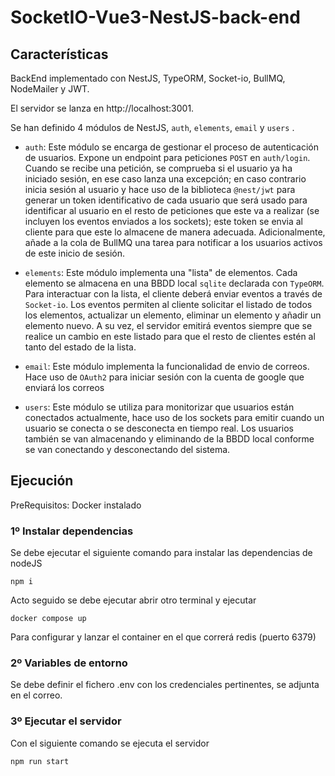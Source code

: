 # SocketIO-Vue3-NestJS-back-end

## Características

BackEnd implementado con NestJS, TypeORM, Socket-io, BullMQ, NodeMailer y JWT.

El servidor se lanza en http://localhost:3001.

Se han definido 4 módulos de NestJS, `auth`, `elements`, `email` y `users` .

- `auth`: Este módulo se encarga de gestionar el proceso de autenticación de usuarios. Expone un endpoint para peticiones `POST` en `auth/login`. Cuando se recibe una petición, se comprueba si el usuario ya ha iniciado sesión, en ese caso lanza una excepción; en caso contrario inicia sesión al usuario y hace uso de la biblioteca `@nest/jwt` para generar un token identificativo de cada usuario que será usado para identificar al usuario en el resto de peticiones que este va a realizar (se incluyen los eventos enviados a los sockets); este token se envia al cliente para que este lo almacene de manera adecuada. Adicionalmente, añade a la cola de BullMQ una tarea para notificar a los usuarios activos de este inicio de sesión.

- `elements`: Este módulo implementa una "lista" de elementos. Cada elemento se almacena en una BBDD local `sqlite` declarada con `TypeORM`. Para interactuar con la lista, el cliente deberá enviar eventos a través de `Socket-io`. Los eventos permiten al cliente solicitar el listado de todos los elementos, actualizar un elemento, eliminar un elemento y añadir un elemento nuevo. A su vez, el servidor emitirá eventos siempre que se realice un cambio en este listado para que el resto de clientes estén al tanto del estado de la lista.

- `email`: Este módulo implementa la funcionalidad de envio de correos. Hace uso de `OAuth2` para iniciar sesión con la cuenta de google que enviará los correos

- `users`: Este módulo se utiliza para monitorizar que usuarios están conectados actualmente, hace uso de los sockets para emitir cuando un usuario se conecta o se desconecta en tiempo real. Los usuarios también se van almacenando y eliminando de la BBDD local conforme se van conectando y desconectando del sistema.

## Ejecución

PreRequisitos:
Docker instalado

### 1º Instalar dependencias

Se debe ejecutar el siguiente comando para instalar las dependencias de nodeJS

```
npm i
```

Acto seguido se debe ejecutar abrir otro terminal y ejecutar

```
docker compose up
```

Para configurar y lanzar el container en el que correrá redis (puerto 6379)

### 2º Variables de entorno

Se debe definir el fichero .env con los credenciales pertinentes, se adjunta en el correo.

### 3º Ejecutar el servidor

Con el siguiente comando se ejecuta el servidor

```
npm run start
```

